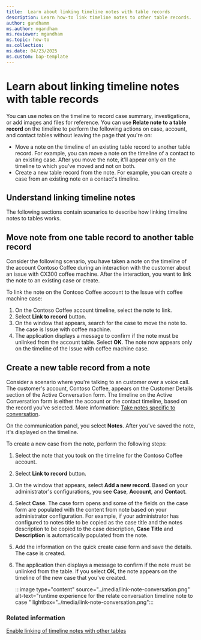 ```yaml
---
title:  Learn about linking timeline notes with table records
description: Learn how-to link timeline notes to other table records.
author: gandhamm
ms.author: mgandham
ms.reviewer: mgandham
ms.topic: how-to
ms.collection: 
ms.date: 04/23/2025
ms.custom: bap-template 
---
```


# Learn about linking timeline notes with table records

You can use notes on the timeline to record case summary, investigations, or add images and files for reference. You can use **Relate note to a table record** on the timeline to perform the following actions on case, account, and contact tables without leaving the page that you're on:

- Move a note on the timeline of an existing table record to another table record. For example, you can move a note on the timeline of a contact to an existing case. After you move the note, it'll appear only on the timeline to which you've moved and not on both. 
- Create a new table record from the note. For example, you can create a case from an existing note on a contact's timeline.

## Understand linking timeline notes

The following sections contain scenarios to describe how linking timeline notes to tables works. 

## Move note from one table record to another table record

Consider the following scenario, you have taken a note on the timeline of the account Contoso Coffee during an interaction with the customer about an issue with CX300 coffee machine. After the interaction, you want to link the note to an existing case or create. 

To link the note on the Contoso Coffee account to the Issue with coffee machine case:
1.	On the Contoso Coffee account timeline, select the note to link.
2.	Select **Link to record** button. 
3.	On the window that appears, search for the case to move the note to. The case is Issue with coffee machine.
4.	The application displays a message to confirm if the note must be unlinked from the account table. Select **OK**. The note now appears only on the timeline of the Issue with coffee machine case.

## Create a new table record from a note

Consider a scenario where you're talking to an customer over a voice call. The customer's account, Contoso Coffee, appears on the Customer Details section of the Active Conversation form. The timeline on the Active Conversation form is either the account or the contact timeline, based on the record you've selected. More information: [Take notes specific to conversation](oc-take-notes.md).

 On the communication panel, you select **Notes**. After you've saved the note, it's displayed on the timeline.  

To create a new case from the note, perform the following steps:

1.	Select the note that you took on the timeline for the Contoso Coffee account. 
2.	Select **Link to record** button. 
3.	On the window that appears, select **Add a new record**. Based on your administrator's configurations, you see **Case**, **Account**, and **Contact**. 
4. Select **Case**. The case form opens and some of the fields on the case form are populated with the content from note based on your administrator configuration. For example, if your administrator has configured to notes title to be copied as the case title and the notes description to be copied to the case description, **Case Title** and **Description** is automatically populated from the note. 
6. Add the information on the quick create case form and save the details. The case is created. 
1. The application then displays a message to confirm if the note must be unlinked from the table. If you select **OK**, the note appears on the timeline of the new case that you've created.

    :::image type="content" source="../media/link-note-conversation.png" alt-text="runtime experience for the relate conversation timeline note to case " lightbox="../media/link-note-conversation.png":::

### Related information

[Enable linking of timeline notes with other tables](../administer/link-note-to-entity.md)  